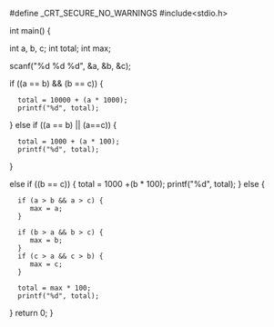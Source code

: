 #define _CRT_SECURE_NO_WARNINGS 
#include<stdio.h>

int main() {

   int a, b, c;
   int total;
   int max;
   
   scanf("%d %d %d", &a, &b, &c);
   
   if ((a == b) && (b == c)) {
   
      total = 10000 + (a * 1000);
      printf("%d", total);
   }
   else if ((a == b) || (a==c)) {
   
      total = 1000 + (a * 100);
      printf("%d", total);
   }
   
   else if ((b == c)) {
      total = 1000 +(b * 100);
      printf("%d", total);
   }
   else {
   
      if (a > b && a > c) {
         max = a;
      }
      
      if (b > a && b > c) {
         max = b;
      }
      if (c > a && c > b) {
         max = c;
      }
      
      total = max * 100;
      printf("%d", total);
   }
   return 0;
}
